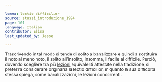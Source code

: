 ```yaml
---

lemma: lectio difficilior
source: stussi_introduzione_1994
page: 101
language: Italian
contributor: Elisa
last_updated_by: Jesse

---
```

Trascrivendo in tal modo si tende di solito a banalizzare e quindi a sostituire il noto al meno noto, il solito all’insolito, insomma, il facile al difficile. Perciò, dovendo scegliere tra più [lezioni](readingVariant.html) equivalenti attestate nella tradizione, si preferirà considerare originaria la lectio difficilior, in quanto la sua difficoltà stessa spiega, come banalizzazioni, le lezioni concorrenti.
